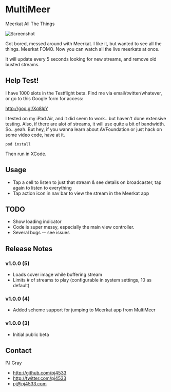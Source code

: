 # MultiMeer
Meerkat All The Things

![Screenshot](multimeer.gif "Screenshot")

Got bored, messed around with Meerkat. I like it, but wanted to see all the things.  Meerkat FOMO. Now you can watch all the live meerkats at once.

It will update every 5 seconds looking for new streams, and remove old busted streams.

## Help Test!

I have 1000 slots in the Testflight beta.  Find me via email/twitter/whatever, or go to this Google form for access:

http://goo.gl/Xq8lpY

I tested on my iPad Air, and it did seem to work...but haven't done extensive testing. Also, if there are alot of streams, it will use quite a bit of bandwidth. So...yeah. But hey, if you wanna learn about AVFoundation or just hack on some video code, have at it.

```
pod install
```

Then run in XCode.

## Usage

- Tap a cell to listen to just that stream & see details on broadcaster, tap again to listen to everything
- Tap action icon in nav bar to view the stream in the Meerkat app

## TODO

-  Show loading indicator
-  Code is super messy, especially the main view controller.  
-  Several bugs -- see issues

## Release Notes

###  v1.0.0 (5)
-  Loads cover image while buffering stream
-  Limits # of streams to play (configurable in system settings, 10 as default)

###  v1.0.0 (4)
-  Added scheme support for jumping to Meerkat app from MultiMeer

###  v1.0.0 (3)
-  Initial public beta

## Contact

PJ Gray

- http://github.com/pj4533
- http://twitter.com/pj4533
- pj@pj4533.com
